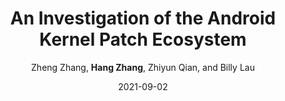 ---
title: 'An Investigation of the Android Kernel Patch Ecosystem'
collection: publications
permalink:
excerpt:
date: 2021-09-02
venue: 'In Proceedings of USENIX Security 2021.'
paperurl: 'https://www.cs.ucr.edu/~zhiyunq/pub/sec21_kernel_patch_measurement.pdf'
src: 'https://github.com/seclab-ucr/Patchlocator'
citation:
author: 'Zheng Zhang, <b>Hang Zhang</b>, Zhiyun Qian, and Billy Lau'
venue_abbr: 'USENIX Security 21'
selected: true
---  